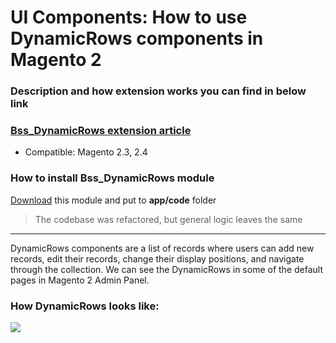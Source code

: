 # UI Components: How to use DynamicRows components in Magento 2
### Description and how extension works you can find in below link
### [Bss_DynamicRows extension article](https://bsscommerce.com/confluence/ui-components-how-to-use-dynamicrows-components-in-magento-2/)

* Compatible: Magento 2.3, 2.4

### How to install Bss_DynamicRows module
[Download](https://github.com/bbakalov/Bss_DynamicRows/archive/refs/heads/master.zip) this module and put to **app/code** folder

> The codebase was refactored, but general logic leaves the same

---

DynamicRows components are a list of records where users can add new records, edit their records, change their display positions, and navigate through the collection.
We can see the DynamicRows in some of the default pages in Magento 2 Admin Panel.

### How DynamicRows looks like:
<img src="https://bsscommerce.com/confluence/wp-content/uploads/2018/10/visual_swatch-768x393.png">
